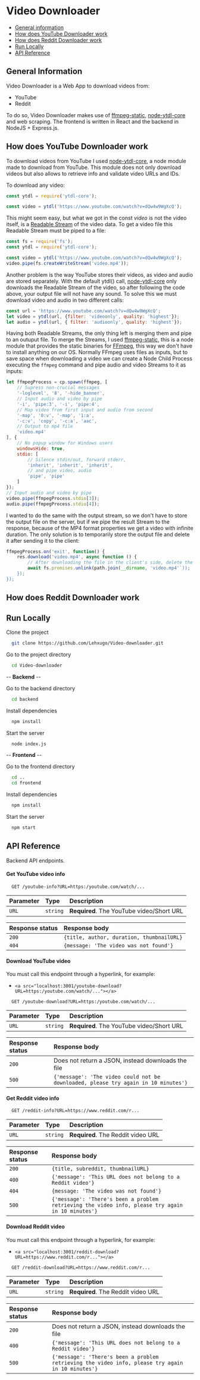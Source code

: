 
# Video Downloader

- [General information](#general-information)
- [How does YouTube Downloader work](#how-does-youtube-downloader-work)
- [How does Reddit Downloader work](#how-does-reddit-downloader-work)
- [Run Locally](#run-locally)
- [API Reference](#api-reference)

## General Information

Video Downloader is a Web App to download videos from:
- YouTube
- Reddit

To do so, Video Downloader makes use of [ffmpeg-static](https://github.com/eugeneware/ffmpeg-static), [node-ytdl-core](https://github.com/fent/node-ytdl-core) and web scraping.
The frontend is written in React and the backend in NodeJS + Express.js.
## How does YouTube Downloader work

To download videos from YouTube I used [node-ytdl-core](https://github.com/fent/node-ytdl-core), a node module made to download from YouTube. This module does not only download videos but also allows to retrieve info and validate video URLs and IDs.

To download any video:
```javascript
const ytdl = require('ytdl-core');

const video = ytdl('https://www.youtube.com/watch?v=dQw4w9WgXcQ');
```

This might seem easy, but what we got in the const *video* is not the video itself, is a [Readable Stream](https://developer.mozilla.org/en-US/docs/Web/API/ReadableStream) of the video data. To get a video file this Readable Stream must be piped to a file:

```javascript
const fs = require('fs');
const ytdl = require('ytdl-core');

const video = ytdl('https://www.youtube.com/watch?v=dQw4w9WgXcQ');
video.pipe(fs.createWriteStream('video.mp4'));
```

Another problem is the way YouTube stores their videos, as video and audio are stored separately. With the default ytdl() call, [node-ytdl-core](https://github.com/fent/node-ytdl-core) only downloads the Readable Stream of the video, so after following the code above, your output file will not have any sound. To solve this we must download video and audio in two different calls:

```javascript
const url = 'https://www.youtube.com/watch?v=dQw4w9WgXcQ';
let video = ytdl(url, {filter: 'videoonly', quality: 'highest'});
let audio = ytdl(url, { filter: 'audioonly', quality: 'highest'});
```

Having both Readable Streams, the only thing left is merging them and pipe to an outuput file. To merge the Streams, I used [ffmpeg-static](https://github.com/eugeneware/ffmpeg-static), this is a node module that provides the static binaries for [FFmpeg](https://ffmpeg.org/), this way we don't have to install anything on our OS. Normally FFmpeg uses files as inputs, but to save space when downloading a video we can create a Node Child Process executing the ```ffmpeg``` command and pipe audio and video Streams to it as inputs:

```javascript
let ffmpegProcess = cp.spawn(ffmpeg, [
    // Supress non-crucial messages
    '-loglevel', '8', '-hide_banner',
    // Input audio and video by pipe
    '-i', 'pipe:3', '-i', 'pipe:4',
    // Map video from first input and audio from second
    '-map', '0:v', '-map', '1:a',
    '-c:v', 'copy', '-c:a', 'aac',
    // Output to mp4 file
    'video.mp4'
], {
    // No popup window for Windows users
    windowsHide: true,
    stdio: [
        // Silence stdin/out, forward stderr,
        'inherit', 'inherit', 'inherit',
        // and pipe video, audio
        'pipe', 'pipe'
    ]
});
// Input audio and video by pipe
video.pipe(ffmpegProcess.stdio[3]);
audio.pipe(ffmpegProcess.stdio[4]);
```

I wanted to do the same with the output stream, so we don't have to store the output file on the server, but if we pipe the result Stream to the response, because of the MP4 format properties we get a video with infinite duration. The only solution is to temporarily store the output file and delete it after sending it to the client:

```javascript
ffmpegProcess.on('exit', function() {
    res.download('video.mp4', async function () {
        // After downloading the file in the client's side, delete the file
        await fs.promises.unlink(path.join(__dirname, 'video.mp4'`));
    });
});
```
## How does Reddit Downloader work
## Run Locally

Clone the project

```bash
  git clone https://github.com/Lehxugo/Video-downloader.git
```

Go to the project directory

```bash
  cd Video-downloader
```
-- **Backend** --

Go to the backend directory

```bash
  cd backend
```

Install dependencies

```bash
  npm install
```

Start the server

```bash
  node index.js
```

-- **Frontend** --

Go to the frontend directory

```bash
  cd ..
  cd frontend
```

Install dependencies

```bash
  npm install
```

Start the server

```bash
  npm start
```
## API Reference

Backend API endpoints.

#### Get YouTube video info

```
  GET /youtube-info?URL=https:/youtube.com/watch/...
```

| Parameter | Type     | Description                |
| :-------- | :------- | :------------------------- |
| `URL`     | `string` | **Required**. The YouTube video/Short URL |

| Response status  | Response body                |
| :-------- | :------------------------- |
| `200`     | `{title, author, duration, thumbnailURL}` |
| `404`     | `{message: 'The video was not found'}` |

#### Download YouTube video

You must call this endpoint through a hyperlink, for example:
- ```<a src="localhost:3001/youtube-download?URL=https:/youtube.com/watch/..."></a>```

```
  GET /youtube-download?URL=https:/youtube.com/watch/...
```

| Parameter | Type     | Description                |
| :-------- | :------- | :------------------------- |
| `URL`     | `string` | **Required**. The YouTube video/Short URL |

| Response status  | Response body                |
| :-------- | :------------------------- |
| `200`     | Does not return a JSON, instead downloads the file |
| `500`     | `{'message': 'The video could not be downloaded, please try again in 10 minutes'}` |

#### Get Reddit video info

```
  GET /reddit-info?URL=https://www.reddit.com/r...
```

| Parameter | Type     | Description                |
| :-------- | :------- | :------------------------- |
| `URL`     | `string` | **Required**. The Reddit video URL |

| Response status  | Response body                |
| :-------- | :------------------------- |
| `200`     | `{title, subreddit, thumbnailURL}` |
| `400`     | `{'message': 'This URL does not belong to a Reddit video'}` |
| `404`     | `{message: 'The video was not found'}` |
| `500`     | `{'message': 'There's been a problem retrieving the video info, please try again in 10 minutes'}` |

#### Download Reddit video

You must call this endpoint through a hyperlink, for example:
- ```<a src="localhost:3001/reddit-download?URL=https://www.reddit.com/r..."></a>```

```
  GET /reddit-download?URL=https://www.reddit.com/r...
```

| Parameter | Type     | Description                |
| :-------- | :------- | :------------------------- |
| `URL`     | `string` | **Required**. The Reddit video URL |

| Response status  | Response body                |
| :-------- | :------------------------- |
| `200`     | Does not return a JSON, instead downloads the file |
| `400`     | `{'message': 'This URL does not belong to a Reddit video'}` |
| `500`     | `{'message': 'There's been a problem retrieving the video info, please try again in 10 minutes'}` |